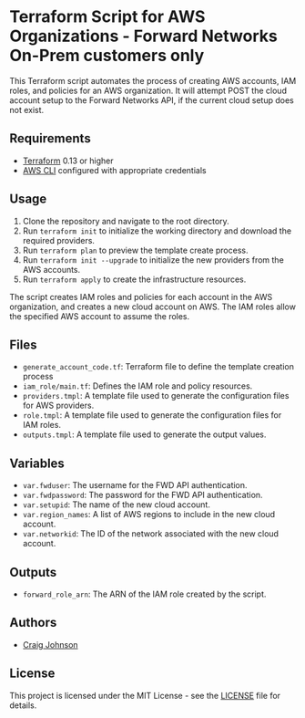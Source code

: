 # Terraform Script for AWS Organizations - Forward Networks On-Prem customers only

This Terraform script automates the process of creating AWS accounts, IAM roles, and policies for an AWS organization.  It will attempt POST the cloud account setup to the Forward Networks API, if the current cloud setup does not exist.

## Requirements

- [Terraform](https://www.terraform.io/) 0.13 or higher
- [AWS CLI](https://aws.amazon.com/cli/) configured with appropriate credentials

## Usage

1. Clone the repository and navigate to the root directory.
2. Run `terraform init` to initialize the working directory and download the required providers.
3. Run `terraform plan` to preview the template create process.
4. Run `terraform init --upgrade` to initialize the new providers from the AWS accounts.
4. Run `terraform apply` to create the infrastructure resources.

The script creates IAM roles and policies for each account in the AWS organization, and creates a new cloud account on AWS. The IAM roles allow the specified AWS account to assume the roles.

## Files

- `generate_account_code.tf`: Terraform file to define the template creation process
- `iam_role/main.tf`: Defines the IAM role and policy resources.
- `providers.tmpl`: A template file used to generate the configuration files for AWS providers.
- `role.tmpl`: A template file used to generate the configuration files for IAM roles.
- `outputs.tmpl`: A template file used to generate the output values.

## Variables

- `var.fwduser`: The username for the FWD API authentication.
- `var.fwdpassword`: The password for the FWD API authentication.
- `var.setupid`: The name of the new cloud account.
- `var.region_names`: A list of AWS regions to include in the new cloud account.
- `var.networkid`: The ID of the network associated with the new cloud account.

## Outputs

- `forward_role_arn`: The ARN of the IAM role created by the script.

## Authors

- [Craig Johnson](https://github.com/fracticated)

## License

This project is licensed under the MIT License - see the [LICENSE](LICENSE) file for details.

